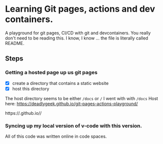 # Learning Git pages, actions and dev containers.

A playground for git pages, CI/CD with git and devcontainers. You really don't need to be 
reading this. I know, I know ... the file is literally called README. 

## Steps

### Getting a hosted page up us git pages

- [x] create a directory that contains a static website
- [x] host this directory

The host directory seems to be either `/docs` or `/`
I went with with `/docs`
Host here: https://deadlygeek.github.io/git-pages-actions-playground/

https://<username>.github.io/<repository-name>/

### Syncing up my local version of v-code with this version.

All of this code was written online in code spaces.